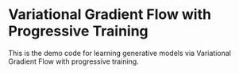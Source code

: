 # Variational Gradient Flow with Progressive Training

This is the demo code for learning generative models via Variational Gradient Flow with progressive training.



